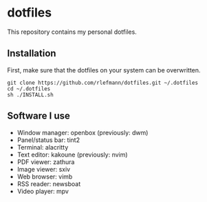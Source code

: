 # dotfiles

This repository contains my personal dotfiles.

## Installation

First, make sure that the dotfiles on your system can be overwritten.

```
git clone https://github.com/rlefmann/dotfiles.git ~/.dotfiles
cd ~/.dotfiles
sh ./INSTALL.sh
```

## Software I use

* Window manager: openbox (previously: dwm)
* Panel/status bar: tint2
* Terminal: alacritty
* Text editor: kakoune (previously: nvim)
* PDF viewer: zathura
* Image viewer: sxiv
* Web browser: vimb
* RSS reader: newsboat
* Video player: mpv
